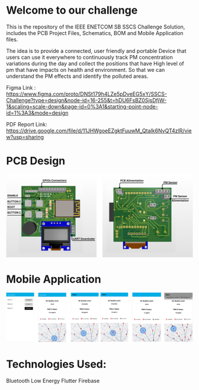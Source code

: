 # Welcome to our challenge
This is the repository of the IEEE ENETCOM SB SSCS Challenge Solution, includes the PCB Project Files, Schematics, BOM and Mobile Application files.

The idea is to provide a connected, user friendly and portable Device that users can use it everywhere to continuously track PM concentration variations during the day and collect the positions that have High level of pm that have impacts on health and environment. So that we can understand the PM effects and identify the polluted areas.

Figma Link : https://www.figma.com/proto/DNSt179h4LZe5pDveEG5xY/SSCS-Challenge?type=design&node-id=16-255&t=hDU6FsBZ0SjsDfjW-1&scaling=scale-down&page-id=0%3A1&starting-point-node-id=1%3A3&mode=design

PDF Report Link: 
https://drive.google.com/file/d/11JHWgoeEZgktFuuwM_QtaIk6NvQT4zlR/view?usp=sharing

# PCB Design
<div>
  <img src="Images/PCB.png" alt="PCB DESIGN" width="1000">
</div>


# Mobile Application
<div>
  <img src="Images/MAppScreens.png" alt="PCB DESIGN" width="1000">
</div>

# Technologies Used:
Bluetooth Low Energy
Flutter
Firebase 


